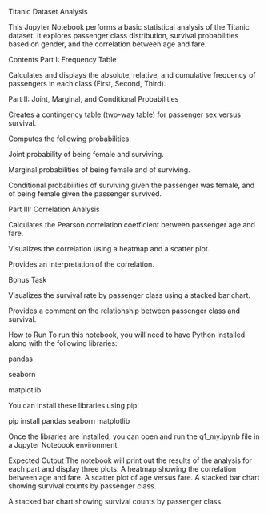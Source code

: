 Titanic Dataset Analysis

This Jupyter Notebook performs a basic statistical analysis of the Titanic dataset. It explores passenger class distribution, survival probabilities based on gender, and the correlation between age and fare.

Contents
Part I: Frequency Table

Calculates and displays the absolute, relative, and cumulative frequency of passengers in each class (First, Second, Third).

Part II: Joint, Marginal, and Conditional Probabilities

Creates a contingency table (two-way table) for passenger sex versus survival.

Computes the following probabilities:

Joint probability of being female and surviving.

Marginal probabilities of being female and of surviving.

Conditional probabilities of surviving given the passenger was female, and of being female given the passenger survived.

Part III: Correlation Analysis

Calculates the Pearson correlation coefficient between passenger age and fare.

Visualizes the correlation using a heatmap and a scatter plot.

Provides an interpretation of the correlation.

Bonus Task

Visualizes the survival rate by passenger class using a stacked bar chart.

Provides a comment on the relationship between passenger class and survival.

How to Run
To run this notebook, you will need to have Python installed along with the following libraries:

pandas

seaborn

matplotlib

You can install these libraries using pip:

pip install pandas seaborn matplotlib

Once the libraries are installed, you can open and run the q1_my.ipynb file in a Jupyter Notebook environment.

Expected Output
The notebook will print out the results of the analysis for each part and display three plots:
A heatmap showing the correlation between age and fare.
A scatter plot of age versus fare.
A stacked bar chart showing survival counts by passenger class.

A stacked bar chart showing survival counts by passenger class.
